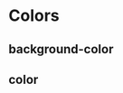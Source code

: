 # Colors

## background-color

<dockit-css-showcases checkered-background css-props-prefix="--color" component-class="box" style-key="background-color"></dockit-css-showcases>

## color

<dockit-css-showcases css-props-prefix="--color" component-type="text" style-key="color"></dockit-css-showcases>
